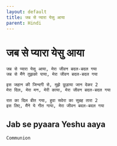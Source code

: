 ```yaml
---
layout: default
title: जब से प्यारा येसु आया
parent: Hindi
---
```

# जब से प्यारा येसु आया
```
जब से प्यारा येसु आया, मेरा जीवन बदल-बदल गया
जब से मैंने तुझको पाया, मेरा जीवन बदल-बदल गया

इस जहान की जिन्दगी से, मुझे छुड़ाया जान देकर 2
मेरा दिल, मेरा मन, मेरी काया, मेरा जीवन बदल-बदल गया

रात का दिल बीत गया, हुवा सवेरा का सुबह तारा 2
इस लिए, मैंने ये गीत गाया, मेरा जीवन बदल-बदल गया
```

## Jab se pyaara Yeshu aaya

`Communion`